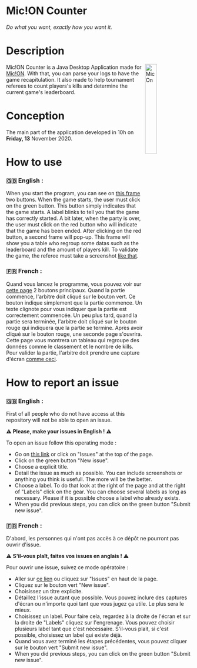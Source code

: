 # Mic!ON Counter
*Do what you want, exactly how you want it.*


# Description
<img width="25%" align="right" alt="MicOn" src="https://www.mic-on.fr/img/banner_bg%20logo"/>

Mic!ON Counter is a Java Desktop Application made for <a href="https://www.mic-on.fr/" target="_blank">Mic!ON</a>. With that, you can parse your logs to have the game recapitulation. It also made to help tournament referees to count players's kills and determine the current game's leaderboard.

# Conception
The main part of the application developed in 10h on **Friday, 13** November 2020.

# How to use
### 🇬🇧 English :
When you start the program, you can see on <a href="https://prnt.sc/viw9mp" target="_blank">this frame</a> two buttons. When the game starts, the user must click on the green button. This button simply indicates that the game starts. A label blinks to tell you that the game has correctly started.
A bit later, when the party is over, the user must click on the red button who will indicate that the game has been ended.
After clicking on the red button, a second frame will pop-up. This frame will show you a table who regroup some datas such as the leaderboard and the amount of players kill.
To validate the game, the referee must take a screenshot <a href="https://prnt.sc/viwg3w" target="_blank">like that</a>.

### 🇫🇷 French :
Quand vous lancez le programme, vous pouvez voir sur <a href="https://prnt.sc/viw9mp" target="_blank">cette page</a> 2 boutons principaux. Quand la partie commence, l'arbitre doit cliqué sur le bouton vert. Ce bouton indique simplement que la partie commence. Un texte clignote pour vous indiquer que la partie est correctement commencée.
Un peu plus tard, quand la partie sera terminée, l'arbitre doit cliqué sur le bouton rouge qui indiquera que la partie se termine.
Après avoir cliqué sur le bouton rouge, une seconde page s'ouvrira. Cette page vous montrera un tableau qui regroupe des données comme le classement et le nombre de kills.
Pour valider la partie, l'arbitre doit prendre une capture d'écran <a href="https://prnt.sc/viwg3w" target="_blank">comme ceci</a>.

# How to report an issue
### 🇬🇧 English :
First of all people who do not have access at this repository will not be able to open an issue.

⚠️ **Please, make your issues in English !** ⚠️

To open an issue follow this operating mode : 
 - Go on <a href="https://github.com/NextSap/MicOnCounter/issues">this link</a> or click on "Issues" at the top of the page.
 - Click on the green button "New issue".
 - Choose a explicit title.
 - Detail the issue as much as possible. You can include screenshots or anything you think is usefull. The more will be the better.
 - Choose a label. To do that look at the right of the page and at the right of "Labels" click on the gear. You can choose several labels as long as necessary. Please if it is possible choose a label who already exists.
 - When you did previous steps, you can click on the green button "Submit new issue".

### 🇫🇷 French :
D'abord, les personnes qui n'ont pas accès à ce dépôt ne pourront pas ouvrir d'issue.

⚠️ **S'il-vous plaît, faites vos issues en anglais !** ⚠️

Pour ouvrir une issue, suivez ce mode opératoire :
 - Aller sur <a href="https://github.com/NextSap/MicOnCounter/issues">ce lien</a> ou cliquez sur "Issues" en haut de la page.
 - Cliquez sur le bouton vert "New issue".
 - Choisissez un titre explicite.
 - Détaillez l'issue autant que possible. Vous pouvez inclure des captures d'écran ou n'importe quoi tant que vous jugez ça utile. Le plus sera le mieux.
 - Choisissez un label. Pour faire cela, regardez à la droite de l'écran et sur la droite de "Labels" cliquez sur l'engrenage. Vous pouvez choisir plusieurs label tant que c'est nécessaire. S'il-vous plait, si c'est possible, choisissez un label qui existe déjà.
 - Quand vous avez terminé les étapes précédentes, vous pouvez cliquer sur le bouton vert "Submit new issue".
 - When you did previous steps, you can click on the green button "Submit new issue".
